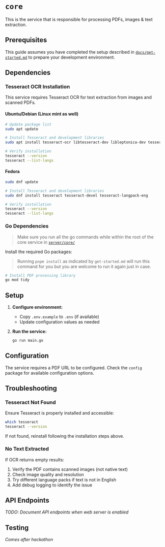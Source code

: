 # `core`

This is the service that is responsible for processing PDFs, images & text extraction.

## Prerequisites

This guide assumes you have completed the setup described in [`docs/get-started.md`](../../docs/get-started.md) to prepare your development environment.

## Dependencies

### Tesseract OCR Installation

This service requires Tesseract OCR for text extraction from images and scanned PDFs.

#### Ubuntu/Debian (Linux mint as well)
```bash
# Update package list
sudo apt update
```

```bash
# Install Tesseract and development libraries
sudo apt install tesseract-ocr libtesseract-dev libleptonica-dev tesseract-ocr-eng
```

```bash
# Verify installation
tesseract --version
tesseract --list-langs
```

#### Fedora
```bash
sudo dnf update
```

```bash
# Install Tesseract and development libraries
sudo dnf install tesseract tesseract-devel tesseract-langpack-eng
```

```bash
# Verify installation
tesseract --version
tesseract --list-langs
```

### Go Dependencies

> Make sure you run all the go commands while within the root of the
> core service in [`server/core/`](../../server/core/)

Install the required Go packages:

> Running `pnpm install` as indicated by `get-started.md` will run this command for you but you are welcome to run it again just in case.

```bash
# Install PDF processing library
go mod tidy 
```

## Setup

1. **Configure environment:**
   - Copy `.env.example` to `.env` (if available)
   - Update configuration values as needed

2. **Run the service:**
   ```bash
   go run main.go
   ```

## Configuration

The service requires a PDF URL to be configured. Check the `config` package for available configuration options.

## Troubleshooting

### Tesseract Not Found
Ensure Tesseract is properly installed and accessible:
```bash
which tesseract
tesseract --version
```

If not found, reinstall following the installation steps above.

### No Text Extracted
If OCR returns empty results:
1. Verify the PDF contains scanned images (not native text)
2. Check image quality and resolution
3. Try different language packs if text is not in English
4. Add debug logging to identify the issue

## API Endpoints

*TODO: Document API endpoints when web server is enabled*

## Testing

*Comes after hackathon*